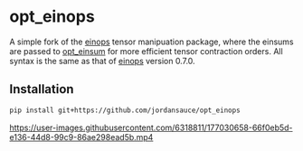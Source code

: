 
# opt_einops 
A simple fork of the [einops](https://github.com/arogozhnikov/einops) tensor manipuation package, where the einsums are passed to [opt_einsum](https://github.com/dgasmith/opt_einsum) for more efficient tensor contraction orders. All syntax is the same as that of [einops](https://github.com/arogozhnikov/einops) version 0.7.0. 


## Installation  <a name="Installation"></a>

```bash
pip install git+https://github.com/jordansauce/opt_einops
```


<!--
<a href='http://arogozhnikov.github.io/images/einops/einops_video.mp4' >
<div align="center">
  <img src="http://arogozhnikov.github.io/images/einops/einops_video.gif" alt="einops package examples" />
  <br>
  <small><a href='http://arogozhnikov.github.io/images/einops/einops_video.mp4'>This video in high quality (mp4)</a></small>
  <br><br>
</div>
</a>
-->

<!-- this link magically rendered as video, unfortunately not in docs -->
https://user-images.githubusercontent.com/6318811/177030658-66f0eb5d-e136-44d8-99c9-86ae298ead5b.mp4



